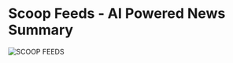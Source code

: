 
# Scoop Feeds - AI Powered News Summary

![SCOOP FEEDS](https://user-images.githubusercontent.com/46081301/89927253-b06b2780-dc23-11ea-94a7-8a2a828d5851.png)
